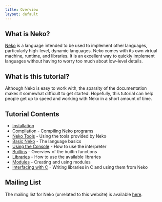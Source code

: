 ```yaml
---
title: Overview
layout: default
---
```


## What is Neko?

[Neko](http://nekovm.org/index) is a language intended to be used to implement other languages, particularly high-level, dynamic languages. Neko comes with its own virtual machine, runtime, and libraries. It is an excellent way to quickly implement languages without having to worry too much about low-level details.

## What is this tutorial?

Although Neko is easy to work with, the sparsity of the documentation makes it somewhat difficult to get started. Hopefully, this tutorial can help people get up to speed and working with Neko in a short amount of time.

## Tutorial Contents

+ [Installation](install.html)
+ [Compilation](compiling.html) - Compiling Neko programs
+ [Neko Tools](tools.html) - Using the tools provided by Neko
+ [Basic Neko](basics.html) - The language basics
+ [Using the Console](console.html) - How to use the interpreter
+ [Builtins](builtins.html) - Overview of the builtin functions
+ [Libraries](libs.html) - How to use the available libraries
+ [Modules](modules.html) - Creating and using modules
+ [Interfacing with C](ffi.html) - Writing libraries in C and using them from Neko

## Mailing List

The mailing list for Neko (unrelated to this website) is available [here](http://nekovm.org/ml).
